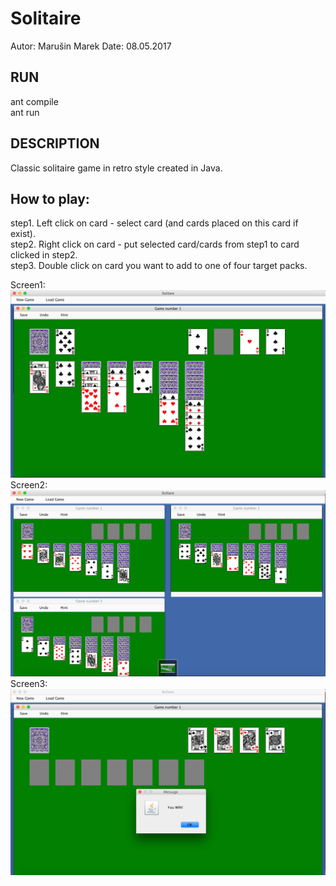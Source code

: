 Solitaire
===========================================================
Autor: Marušin Marek
Date: 08.05.2017

## RUN

ant compile <br />
ant run

## DESCRIPTION

Classic solitaire game in retro style created in Java.

## How to play:

step1. Left click on card - select card (and cards placed on this card if exist).<br />
step2. Right click on card - put selected card/cards from step1 to card clicked in step2.<br />
step3. Double click on card you want to add to one of four target packs.<br />

Screen1:<br/>
![Screen1](https://raw.githubusercontent.com/marusinm/Solitaire/master/images/img1.png)
Screen2:<br/>
![Screen2](https://raw.githubusercontent.com/marusinm/Solitaire/master/images/img2.png)
Screen3:<br/>
![Screen3](https://raw.githubusercontent.com/marusinm/Solitaire/master/images/img3.png)
